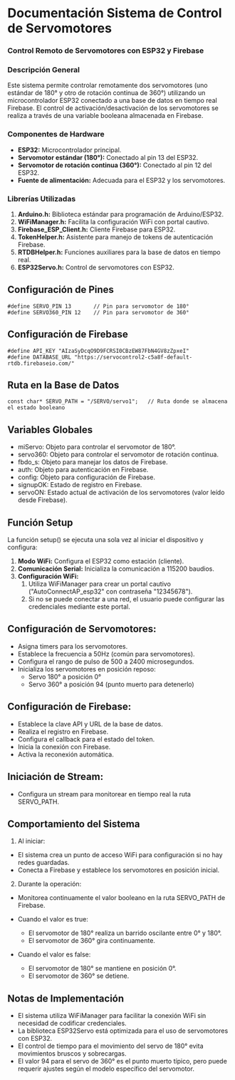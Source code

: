 # Documentación Sistema de Control de Servomotores

### Control Remoto de Servomotores con ESP32 y Firebase
### Descripción General
Este sistema permite controlar remotamente dos servomotores (uno estándar de 180° y otro de rotación continua de 360°) utilizando un microcontrolador ESP32 conectado a una base de datos en tiempo real Firebase. El control de activación/desactivación de los servomotores se realiza a través de una variable booleana almacenada en Firebase.

### Componentes de Hardware
- **ESP32:** Microcontrolador principal.
- **Servomotor estándar (180°):** Conectado al pin 13 del ESP32.
- **Servomotor de rotación continua (360°):** Conectado al pin 12 del ESP32.
- **Fuente de alimentación:** Adecuada para el ESP32 y los servomotores.

### Librerías Utilizadas

1. **Arduino.h:** Biblioteca estándar para programación de Arduino/ESP32.
2. **WiFiManager.h:** Facilita la configuración WiFi con portal cautivo.
3. **Firebase_ESP_Client.h:** Cliente Firebase para ESP32.
4. **TokenHelper.h:** Asistente para manejo de tokens de autenticación Firebase.
5. **RTDBHelper.h:** Funciones auxiliares para la base de datos en tiempo real.
6. **ESP32Servo.h:** Control de servomotores con ESP32.

## Configuración de Pines
```
#define SERVO_PIN 13       // Pin para servomotor de 180°
#define SERVO360_PIN 12    // Pin para servomotor de 360°
```

## Configuración de Firebase
```
#define API_KEY "AIzaSyDcqO9D9FCRSI0CBzEW87FbN4GV8zZpxeI"
#define DATABASE_URL "https://servocontrol2-c5a8f-default-rtdb.firebaseio.com/"
```

## Ruta en la Base de Datos
```
const char* SERVO_PATH = "/SERVO/servo1";   // Ruta donde se almacena el estado booleano
```

## Variables Globales

- miServo: Objeto para controlar el servomotor de 180°.
- servo360: Objeto para controlar el servomotor de rotación continua.
- fbdo_s: Objeto para manejar los datos de Firebase.
- auth: Objeto para autenticación en Firebase.
- config: Objeto para configuración de Firebase.
- signupOK: Estado de registro en Firebase.
- servoON: Estado actual de activación de los servomotores (valor leído desde Firebase).

## Función Setup
La función setup() se ejecuta una sola vez al iniciar el dispositivo y configura:

1. **Modo WiFi:** Configura el ESP32 como estación (cliente).
2. **Comunicación Serial:** Inicializa la comunicación a 115200 baudios.
3. **Configuración WiFi:**
   1. Utiliza WiFiManager para crear un portal cautivo ("AutoConnectAP_esp32" con contraseña "12345678").
   2. Si no se puede conectar a una red, el usuario puede configurar las credenciales mediante este portal.


## Configuración de Servomotores:

- Asigna timers para los servomotores.
- Establece la frecuencia a 50Hz (común para servomotores).
- Configura el rango de pulso de 500 a 2400 microsegundos.
- Inicializa los servomotores en posición reposo:
  - Servo 180° a posición 0°
  - Servo 360° a posición 94 (punto muerto para detenerlo)




## Configuración de Firebase:

- Establece la clave API y URL de la base de datos.
- Realiza el registro en Firebase.
- Configura el callback para el estado del token.
- Inicia la conexión con Firebase.
- Activa la reconexión automática.


## Iniciación de Stream:

- Configura un stream para monitorear en tiempo real la ruta SERVO_PATH.


## Comportamiento del Sistema

1. Al iniciar:

- El sistema crea un punto de acceso WiFi para configuración si no hay redes guardadas.
- Conecta a Firebase y establece los servomotores en posición inicial.


2. Durante la operación:

- Monitorea continuamente el valor booleano en la ruta SERVO_PATH de Firebase.
- Cuando el valor es true:
  - El servomotor de 180° realiza un barrido oscilante entre 0° y 180°.
  - El servomotor de 360° gira continuamente.

- Cuando el valor es false:
  - El servomotor de 180° se mantiene en posición 0°.
  - El servomotor de 360° se detiene.



## Notas de Implementación

- El sistema utiliza WiFiManager para facilitar la conexión WiFi sin necesidad de codificar credenciales.
- La biblioteca ESP32Servo está optimizada para el uso de servomotores con ESP32.
- El control de tiempo para el movimiento del servo de 180° evita movimientos bruscos y sobrecargas.
- El valor 94 para el servo de 360° es el punto muerto típico, pero puede requerir ajustes según el modelo específico del servomotor.
